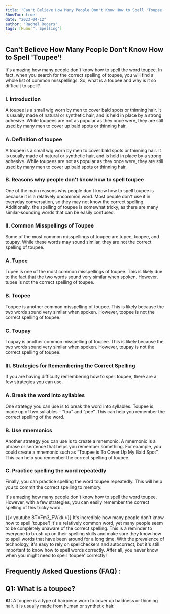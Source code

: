 ```yaml
---
title: "Can't Believe How Many People Don't Know How to Spell 'Toupee'!"
ShowToc: true 
date: "2023-04-12"
author: "Rachel Rogers" 
tags: [Humor", Spelling"]
---
```

## Can't Believe How Many People Don't Know How to Spell 'Toupee'!

It's amazing how many people don't know how to spell the word toupee. In fact, when you search for the correct spelling of toupee, you will find a whole list of common misspellings. So, what is a toupee and why is it so difficult to spell? 

### I. Introduction

A toupee is a small wig worn by men to cover bald spots or thinning hair. It is usually made of natural or synthetic hair, and is held in place by a strong adhesive. While toupees are not as popular as they once were, they are still used by many men to cover up bald spots or thinning hair.

### A. Definition of toupee

A toupee is a small wig worn by men to cover bald spots or thinning hair. It is usually made of natural or synthetic hair, and is held in place by a strong adhesive. While toupees are not as popular as they once were, they are still used by many men to cover up bald spots or thinning hair.

### B. Reasons why people don't know how to spell toupee

One of the main reasons why people don't know how to spell toupee is because it is a relatively uncommon word. Most people don't use it in everyday conversation, so they may not know the correct spelling. Additionally, the spelling of toupee is somewhat tricky, as there are many similar-sounding words that can be easily confused.

### II. Common Misspellings of Toupee

Some of the most common misspellings of toupee are tupee, toopee, and toupay. While these words may sound similar, they are not the correct spelling of toupee.

### A. Tupee

Tupee is one of the most common misspellings of toupee. This is likely due to the fact that the two words sound very similar when spoken. However, tupee is not the correct spelling of toupee.

### B. Toopee

Toopee is another common misspelling of toupee. This is likely because the two words sound very similar when spoken. However, toopee is not the correct spelling of toupee.

### C. Toupay

Toupay is another common misspelling of toupee. This is likely because the two words sound very similar when spoken. However, toupay is not the correct spelling of toupee.

### III. Strategies for Remembering the Correct Spelling

If you are having difficulty remembering how to spell toupee, there are a few strategies you can use. 

### A. Break the word into syllables

One strategy you can use is to break the word into syllables. Toupee is made up of two syllables – “tou” and “pee”. This can help you remember the correct spelling of the word.

### B. Use mnemonics

Another strategy you can use is to create a mnemonic. A mnemonic is a phrase or sentence that helps you remember something. For example, you could create a mnemonic such as “Toupee is To Cover Up My Bald Spot”. This can help you remember the correct spelling of toupee.

### C. Practice spelling the word repeatedly

Finally, you can practice spelling the word toupee repeatedly. This will help you to commit the correct spelling to memory.

It's amazing how many people don't know how to spell the word toupee. However, with a few strategies, you can easily remember the correct spelling of this tricky word.

{{< youtube 8TVFm3_FWkk >}} 
It's incredible how many people don't know how to spell 'toupee'! It's a relatively common word, yet many people seem to be completely unaware of the correct spelling. This is a reminder to everyone to brush up on their spelling skills and make sure they know how to spell words that have been around for a long time. With the prevalence of technology, it's easy to rely on spellcheckers and autocorrect, but it's still important to know how to spell words correctly. After all, you never know when you might need to spell 'toupee' correctly!

## Frequently Asked Questions (FAQ) :
## Q1: What is a toupee?

**A1:** A toupee is a type of hairpiece worn to cover up baldness or thinning hair. It is usually made from human or synthetic hair.





